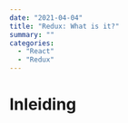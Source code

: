 ```yaml
---
date: "2021-04-04"
title: "Redux: What is it?"
summary: ""
categories:
  - "React"
  - "Redux"
---
```


# Inleiding
